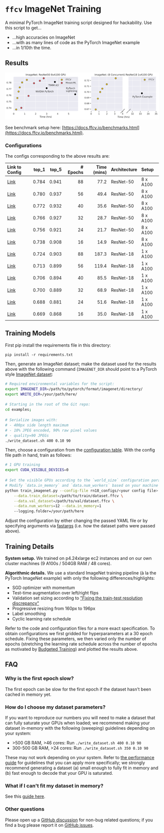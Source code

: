 # `ffcv` ImageNet Training
A minimal PyTorch ImageNet training script designed for hackability. Use this script to get...
- ...high accuracies on ImageNet
- ...with as many lines of code as the PyTorch ImageNet example
- ...in 1/10th the time.

## Results
<img src="assets/perf_scatterplot.svg" width='830px'/>

See benchmark setup here: [https://docs.ffcv.io/benchmarks.html](https://docs.ffcv.io/benchmarks.html).

### Configurations
The configs corresponding to the above results are:

| Link to Config                                                                                                                         |   top_1 |   top_5 |   # Epochs |   Time (mins) | Architecture   | Setup    |
|:---------------------------------------------------------------------------------------------------------------------------------------|--------:|--------:|-----------:|--------------:|:---------------|:---------|
| <a href='https://github.com/libffcv/ffcv-imagenet/tree/main/rn50_configs/rn50_88_epochs.yaml'>Link</a> | 0.784 | 0.941  |         88 |       77.2 | ResNet-50      | 8 x A100 |
| <a href='https://github.com/libffcv/ffcv-imagenet/tree/main/rn50_configs/rn50_56_epochs.yaml'>Link</a> | 0.780 | 0.937 |         56 |       49.4 | ResNet-50      | 8 x A100 |
| <a href='https://github.com/libffcv/ffcv-imagenet/tree/main/rn50_configs/rn50_40_epochs.yaml'>Link</a> | 0.772 | 0.932 |         40 |       35.6 | ResNet-50      | 8 x A100 |
| <a href='https://github.com/libffcv/ffcv-imagenet/tree/main/rn50_configs/rn50_32_epochs.yaml'>Link</a> | 0.766 | 0.927 |         32 |       28.7 | ResNet-50      | 8 x A100 |
| <a href='https://github.com/libffcv/ffcv-imagenet/tree/main/rn50_configs/rn50_24_epochs.yaml'>Link</a> | 0.756 | 0.921 |         24 |       21.7  | ResNet-50      | 8 x A100 |
| <a href='https://github.com/libffcv/ffcv-imagenet/tree/main/rn50_configs/rn50_16_epochs.yaml'>Link</a> | 0.738 | 0.908 |         16 |       14.9 | ResNet-50      | 8 x A100 |
| <a href='https://github.com/libffcv/ffcv-imagenet/tree/main/rn18_configs/rn18_88_epochs.yaml'>Link</a> | 0.724 | 0.903   |         88 |      187.3  | ResNet-18      | 1 x A100 |
| <a href='https://github.com/libffcv/ffcv-imagenet/tree/main/rn18_configs/rn18_56_epochs.yaml'>Link</a> | 0.713  | 0.899 |         56 |      119.4   | ResNet-18      | 1 x A100 |
| <a href='https://github.com/libffcv/ffcv-imagenet/tree/main/rn18_configs/rn18_40_epochs.yaml'>Link</a> | 0.706 | 0.894 |         40 |       85.5 | ResNet-18      | 1 x A100 |
| <a href='https://github.com/libffcv/ffcv-imagenet/tree/main/rn18_configs/rn18_32_epochs.yaml'>Link</a> | 0.700 | 0.889 |         32 |       68.9   | ResNet-18      | 1 x A100 |
| <a href='https://github.com/libffcv/ffcv-imagenet/tree/main/rn18_configs/rn18_24_epochs.yaml'>Link</a> | 0.688  | 0.881 |         24 |       51.6 | ResNet-18      | 1 x A100 |
| <a href='https://github.com/libffcv/ffcv-imagenet/tree/main/rn18_configs/rn18_16_epochs.yaml'>Link</a> | 0.669 | 0.868 |         16 |       35.0 | ResNet-18      | 1 x A100 |

## Training Models

First pip install the requirements file in this directory:
```
pip install -r requirements.txt
```
Then, generate an ImageNet dataset; make the dataset used for the results above with the following command (`IMAGENET_DIR` should point to a PyTorch style [ImageNet dataset](https://github.com/MadryLab/pytorch-imagenet-dataset):

```bash
# Required environmental variables for the script:
export IMAGENET_DIR=/path/to/pytorch/format/imagenet/directory/
export WRITE_DIR=/your/path/here/

# Starting in the root of the Git repo:
cd examples;

# Serialize images with:
# - 400px side length maximum
# - 10% JPEG encoded, 90% raw pixel values
# - quality=90 JPEGs
./write_dataset.sh 400 0.10 90
```
Then, choose a configuration from the [configuration table](#configurations). With the config file path in hand, train as follows:
```bash
# 1 GPU training
export CUDA_VISIBLE_DEVICES=0

# Set the visible GPUs according to the `world_size` configuration parameter
# Modify `data.in_memory` and `data.num_workers` based on your machine
python train_imagenet.py --config-file rn18_configs/<your config file>.yaml \
    --data.train_dataset=/path/to/train/dataset.ffcv \
    --data.val_dataset=/path/to/val/dataset.ffcv \
	--data.num_workers=12 --data.in_memory=1 
    --logging.folder=/your/path/here
```
Adjust the configuration by either changing the passed YAML file or by specifying arguments via [fastargs](https://github.com/GuillaumeLeclerc/fastargs) (i.e. how the dataset paths were passed above).

## Training Details
<p><b>System setup.</b> We trained on p4.24xlarge ec2 instances and on our own cluster machines (9 A100s / 504GB RAM / 48 cores).
</p>

<p><b>Algorithmic details.</b> We use a standard ImageNet training pipeline (à la the PyTorch ImageNet example) with only the following differences/highlights:

- SGD optimizer with momentum
- Test-time augmentation over left/right flips
- Validation set sizing according to ["Fixing the train-test resolution discrepancy"](https://arxiv.org/abs/1906.06423) 
- Progressive resizing from 160px to 196px
- Label smoothing
- Cyclic learning rate schedule
</p>

Refer to the code and configuration files for a more exact specification.
To obtain configurations we first gridded for hyperparameters at a 30 epoch schedule. Fixing these parameters, we then varied only the number of epochs (stretching the learning rate schedule across the number of epochs as motivated by [Budgeted Training](https://arxiv.org/abs/1905.04753)) and plotted the results above.

## FAQ
### Why is the first epoch slow?
The first epoch can be slow for the first epoch if the dataset hasn't been cached in memory yet.

### How do I choose my dataset parameters?
If you want to reproduce our numbers you will need to make a dataset that can fully saturate your GPUs when loaded; 
we recommend making your dataset in-memory with the following (sweeping) guidelines depending on your system:

- \>500 GB RAM, >46 cores: Run `./write_dataset.sh 400 0.10 90`
- 300-500 GB RAM, >24 cores: Run `./write_dataset.sh 350 0.10 90`

These may not work depending on your system. Refer to [the performance guide](https://docs.ffcv.io/performance_guide.html) for guidelines that you can apply more specifically; we strongly recommend generating a dataset (a) small enough to fully fit in memory and (b) fast enough to decode that your GPU is saturated. 

### What if I can't fit my dataset in memory?
See this [guide here](https://docs.ffcv.io/parameter_tuning.html#scenario-large-scale-datasets).

### Other questions
Please open up a [GitHub discussion](https://github.com/MadryLab/ffcv/discussions) for non-bug related questions; if you find a bug please report it on [GitHub issues](https://github.com/MadryLab/ffcv/issues).
